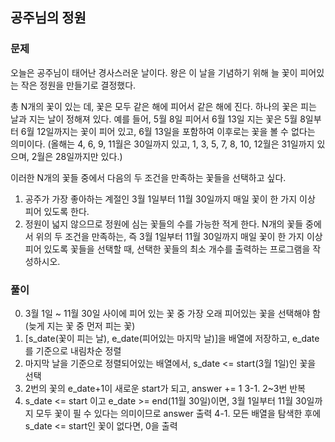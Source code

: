 ## 공주님의 정원
### 문제
오늘은 공주님이 태어난 경사스러운 날이다. 왕은 이 날을 기념하기 위해 늘 꽃이 피어있는 작은 정원을 만들기로 결정했다.

총 N개의 꽃이 있는 데, 꽃은 모두 같은 해에 피어서 같은 해에 진다. 하나의 꽃은 피는 날과 지는 날이 정해져 있다. 예를 들어, 5월 8일 피어서 6월 13일 지는 꽃은 5월 8일부터 6월 12일까지는 꽃이 피어 있고, 6월 13일을 포함하여 이후로는 꽃을 볼 수 없다는 의미이다. (올해는 4, 6, 9, 11월은 30일까지 있고, 1, 3, 5, 7, 8, 10, 12월은 31일까지 있으며, 2월은 28일까지만 있다.)

이러한 N개의 꽃들 중에서 다음의 두 조건을 만족하는 꽃들을 선택하고 싶다.

1. 공주가 가장 좋아하는 계절인 3월 1일부터 11월 30일까지 매일 꽃이 한 가지 이상 피어 있도록 한다.
2. 정원이 넓지 않으므로 정원에 심는 꽃들의 수를 가능한 적게 한다. 
N개의 꽃들 중에서 위의 두 조건을 만족하는, 즉 3월 1일부터 11월 30일까지 매일 꽃이 한 가지 이상 피어 있도록 꽃들을 선택할 때, 선택한 꽃들의 최소 개수를 출력하는 프로그램을 작성하시오. 
### 풀이
0. 3월 1일 ~ 11월 30일 사이에 피어 있는 꽃 중 가장 오래 피어있는 꽃을 선택해야 함(늦게 지는 꽃 중 먼저 피는 꽃)
1. [s_date(꽃이 피는 날), e_date(피어있는 마지막 날)]을 배열에 저장하고, e_date를 기준으로 내림차순 정렬
2. 마지막 날을 기준으로 정렬되어있는 배열에서, s_date <= start(3월 1일)인 꽃을 선택
3. 2번의 꽃의 e_date+1이 새로운 start가 되고, answer += 1
3-1. 2~3번 반복
4. s_date <= start 이고 e_date >= end(11월 30일)이면, 3월 1일부터 11월 30일까지 모두 꽃이 필 수 있다는 의미이므로 answer 출력
4-1. 모든 배열을 탐색한 후에 s_date <= start인 꽃이 없다면, 0을 출력